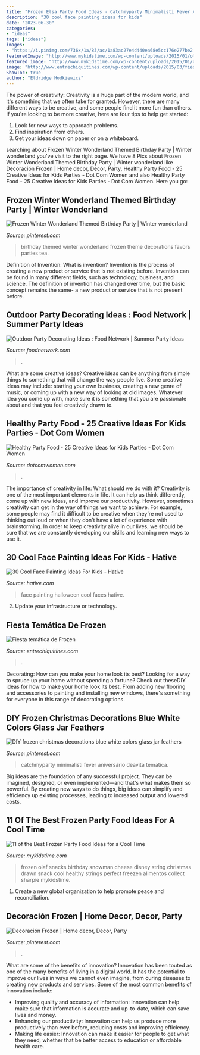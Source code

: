 ```yaml
---
title: "Frozen Elsa Party Food Ideas - Catchmyparty Minimalisti Fever Aniversário Deavita Tematica"
description: "30 cool face painting ideas for kids"
date: "2023-06-30"
categories:
- "ideas"
tags: ["ideas"]
images:
- "https://i.pinimg.com/736x/1a/83/ac/1a83ac27e4d440ea68e5cc176e277be2.jpg"
featuredImage: "http://www.mykidstime.com/wp-content/uploads/2015/01/olaf-cheesestrings.jpg"
featured_image: "http://www.mykidstime.com/wp-content/uploads/2015/01/olaf-cheesestrings.jpg"
image: "http://www.entrechiquitines.com/wp-content/uploads/2015/03/fiesta_infantil_tematica_Frozen.jpg"
ShowToc: true
author: "Eldridge Hodkiewicz"
---
```



The power of creativity:
Creativity is a huge part of the modern world, and it's something that we often take for granted. However, there are many different ways to be creative, and some people find it more fun than others. If you're looking to be more creative, here are four tips to help get started:
1. Look for new ways to approach problems.
2. Find inspiration from others.
3. Get your ideas down on paper or on a whiteboard.

	

		
searching about Frozen Winter Wonderland Themed Birthday Party | Winter wonderland you've visit to the right page. We have 8 Pics about Frozen Winter Wonderland Themed Birthday Party | Winter wonderland like Decoración Frozen | Home decor, Decor, Party, Healthy Party Food - 25 Creative Ideas for Kids Parties - Dot Com Women and also Healthy Party Food - 25 Creative Ideas for Kids Parties - Dot Com Women. Here you go:
		
    
## Frozen Winter Wonderland Themed Birthday Party | Winter Wonderland

<img loading=lazy src="https://i.pinimg.com/736x/92/d5/16/92d516a20160b88ba6783ad6b197b432--frozen-birthday-party-themed-birthday-parties.jpg" onerror="this.onerror=null;this.src='https://tse1.mm.bing.net/th?id=OIP.U8U5LR0lIArZXo-uUoZ1zwHaLH&amp;pid=15.1';" alt="Frozen Winter Wonderland Themed Birthday Party | Winter wonderland">

_Source: pinterest.com_

>birthday themed winter wonderland frozen theme decorations favors parties tea. 

	

Definition of Invention: What is invention?
Invention is the process of creating a new product or service that is not existing before. Invention can be found in many different fields, such as technology, business, and science. The definition of invention has changed over time, but the basic concept remains the same- a new product or service that is not present before.

    
## Outdoor Party Decorating Ideas : Food Network | Summer Party Ideas

<img loading=lazy src="https://food.fnr.sndimg.com/content/dam/images/food/fullset/2012/4/10/0/summerparties_party-ready-spaces6_s4x3.jpg.rend.hgtvcom.616.822.suffix/1371606348541.jpeg" onerror="this.onerror=null;this.src='https://tse3.mm.bing.net/th?id=OIP.e3M5rZU_-5T6m1oVbLwWLAHaJ4&amp;pid=15.1';" alt="Outdoor Party Decorating Ideas : Food Network | Summer Party Ideas">

_Source: foodnetwork.com_

>. 

	

What are some creative ideas?
Creative ideas can be anything from simple things to something that will change the way people live. Some creative ideas may include: starting your own business, creating a new genre of music, or coming up with a new way of looking at old images. Whatever idea you come up with, make sure it is something that you are passionate about and that you feel creatively drawn to.

    
## Healthy Party Food - 25 Creative Ideas For Kids Parties - Dot Com Women

<img loading=lazy src="https://www.dotcomwomen.com/wp-content/uploads/2015/07/pirate-bananas.jpg" onerror="this.onerror=null;this.src='https://tse1.mm.bing.net/th?id=OIP.obsb4nGrjwftRG3C8cdKeQHaKi&amp;pid=15.1';" alt="Healthy Party Food - 25 Creative Ideas for Kids Parties - Dot Com Women">

_Source: dotcomwomen.com_

>. 

	

The importance of creativity in life: What should we do with it?
Creativity is one of the most important elements in life. It can help us think differently, come up with new ideas, and improve our productivity. However, sometimes creativity can get in the way of things we want to achieve. For example, some people may find it difficult to be creative when they're not used to thinking out loud or when they don't have a lot of experience with brainstorming. In order to keep creativity alive in our lives, we should be sure that we are constantly developing our skills and learning new ways to use it.

    
## 30 Cool Face Painting Ideas For Kids - Hative

<img loading=lazy src="https://hative.com/wp-content/uploads/2014/10/face-painting-ideas-for-kids/29-halloween-face-painting.jpg" onerror="this.onerror=null;this.src='https://tse1.mm.bing.net/th?id=OIP.gFWiarf8-Ln9iUXYQiqBaAHaJ3&amp;pid=15.1';" alt="30 Cool Face Painting Ideas For Kids - Hative">

_Source: hative.com_

>face painting halloween cool faces hative. 

	

2. Update your infrastructure or technology.

    
## Fiesta Temática De Frozen

<img loading=lazy src="http://www.entrechiquitines.com/wp-content/uploads/2015/03/fiesta_infantil_tematica_Frozen.jpg" onerror="this.onerror=null;this.src='https://tse3.mm.bing.net/th?id=OIP.XaEQULwaQE5gd2jTqCijKwHaHl&amp;pid=15.1';" alt="Fiesta temática de Frozen">

_Source: entrechiquitines.com_

>. 

	

Decorating: How can you make your home look its best?
Looking for a way to spruce up your home without spending a fortune? Check out theseDIY ideas for how to make your home look its best. From adding new flooring and accessories to painting and installing new windows, there's something for everyone in this range of decorating options.

    
## DIY Frozen Christmas Decorations Blue White Colors Glass Jar Feathers

<img loading=lazy src="https://i.pinimg.com/736x/af/94/29/af94296149a827d16816cb301a4b58df.jpg" onerror="this.onerror=null;this.src='https://tse3.mm.bing.net/th?id=OIP.w2sC9mJmJ8w4qM7pHDzt4QHaLL&amp;pid=15.1';" alt="DIY frozen christmas decorations blue white colors glass jar feathers">

_Source: pinterest.com_

>catchmyparty minimalisti fever aniversário deavita tematica. 

	

Big ideas are the foundation of any successful project. They can be imagined, designed, or even implemented—and that's what makes them so powerful. By creating new ways to do things, big ideas can simplify and efficiency up existing processes, leading to increased output and lowered costs.

    
## 11 Of The Best Frozen Party Food Ideas For A Cool Time

<img loading=lazy src="http://www.mykidstime.com/wp-content/uploads/2015/01/olaf-cheesestrings.jpg" onerror="this.onerror=null;this.src='https://tse2.mm.bing.net/th?id=OIP.MOyvm6YHezraIUlxw2SeXQHaOq&amp;pid=15.1';" alt="11 of the Best Frozen Party Food Ideas for a Cool Time">

_Source: mykidstime.com_

>frozen olaf snacks birthday snowman cheese disney string christmas drawn snack cool healthy strings perfect freezen alimentos collect sharpie mykidstime. 

	

1. Create a new global organization to help promote peace and reconciliation.

    
## Decoración Frozen | Home Decor, Decor, Party

<img loading=lazy src="https://i.pinimg.com/736x/1a/83/ac/1a83ac27e4d440ea68e5cc176e277be2.jpg" onerror="this.onerror=null;this.src='https://tse3.mm.bing.net/th?id=OIP.T7AcLeE_m4vAc3cV_4F7jgHaJ3&amp;pid=15.1';" alt="Decoración Frozen | Home decor, Decor, Party">

_Source: pinterest.com_

>. 

	

What are some of the benefits of innovation?
Innovation has been touted as one of the many benefits of living in a digital world. It has the potential to improve our lives in ways we cannot even imagine, from curing diseases to creating new products and services. Some of the most common benefits of innovation include: 
- Improving quality and accuracy of information: Innovation can help make sure that information is accurate and up-to-date, which can save lives and money. 
- Enhancing our productivity: Innovation can help us produce more productively than ever before, reducing costs and improving efficiency. 
- Making life easier: Innovation can make it easier for people to get what they need, whether that be better access to education or affordable health care.

